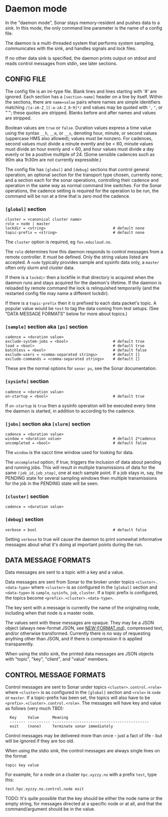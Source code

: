 # Daemon mode

In the "daemon mode", Sonar stays memory-resident and pushes data to a sink.  In this mode, the only
command line parameter is the name of a config file.

The daemon is a multi-threaded system that performs system sampling, communicates with the sink, and
handles signals and lock files.

If no other data sink is specified, the daemon prints output on stdout and reads control messages
from stdin, see later sections.

## CONFIG FILE

The config file is an ini-type file.  Blank lines and lines starting with '#' are ignored.  Each
section has a `[section-name]` header on a line by itself.  Within the sections, there are
`name=value` pairs where names are simple identifiers matching `/[a-zA-Z_][-a-zA-Z_0-9]*/` and values
may be quoted with `'`, `"`, or "`"; these quotes are stripped.  Blanks before and after names and
values are stripped.

Boolean values are `true` or `false`.  Duration values express a time value using the syntax `__h`,
`__m`, or `__s`, denoting hour, minute, or second values (uppercase HMS also allowed); values must
be nonzero. For cadences, second values must divide a minute evently and be < 60, minute values must
divide an hour evenly and < 60, and hour values must divide a day evenly or be a positive multiple
of 24.  (Some sensible cadences such as 90m aka 1h30m are not currently expressible.)

The config file has `[global]` and `[debug]` sections that control general operation; an optional
section for the transport type chosen, currently none; and a section each for the sonar operations,
controlling their cadence and operation in the same way as normal command line switches.  For the
Sonar operations, the cadence setting is required for the operation to be run, the command will be
run at a time that is zero mod the cadence.

### `[global]` section

```
cluster = <canonical cluster name>
role = node | master
lockdir = <string>                              # default none
topic-prefix = <string>                         # default none
```

The `cluster` option is required, eg `fox.educloud.no`.

The `role` determines how this daemon responds to control messages from a remote controller.  It
must be defined.  Only the string values listed are accepted.  A `node` typically provides sample
and sysinfo data only, a `master` often only slurm and cluster data.

If there is a `lockdir` then a lockfile in that directory is acquired when the daemon runs and stays
acquired for the daemon's lifetime.  If the daemon is reloaded by remote command the lock is
relinquished temporarily (and the restarted config file may name a different lockdir).

If there is a `topic-prefix` then it is prefixed to each data packet's topic.  A popular value would
be `test` to tag the data coming from test setups.  (See "DATA MESSAGE FORMATS" below for more about
topics.)

### `[sample]` section aka `[ps]` section

```
cadence = <duration value>
exclude-system-jobs = <bool>                    # default true
load = <bool>                                   # default true
batchless = <bool>                              # default false
exclude-users = <comma-separated strings>       # default []
exclude-commands = <comma-separated strings>    # default []
```

These are the normal options for `sonar ps`, see the Sonar documentation.

### `[sysinfo]` section

```
cadence = <duration value>
on-startup = <bool>                             # default true
```

If `on-startup` is `true` then a sysinfo operation will be executed every time the daemon is
started, in addition to according to the cadence.

### `[jobs]` section aka `[slurm]` section

```
cadence = <duration value>
window = <duration value>                       # default 2*cadence
uncompleted = <bool>                            # default false
```

The `window` is the sacct time window used for looking for data.

The `uncompleted` option, if true, triggers the inclusion of data about pending and running jobs.
This will result in multiple transmissions of data for the same `(job_id,job_step)`, one at each
sample point.  If a job stays in, say, the PENDING state for several sampling windows then multiple
transmissions for the job in the PENDING state will be seen.

### `[cluster]` section

```
cadence = <duration value>
```

### `[debug]` section

```
verbose = bool                                  # default false
```

Setting `verbose` to true will cause the daemon to print somewhat informative messages about what
it's doing at important points during the run.

## DATA MESSAGE FORMATS

Data messages are sent to a topic with a key and a value.

Data messages are sent from Sonar to the broker under topics `<cluster>.<data-type>` where
`<cluster>` is as configured in the `[global]` section and `<data-type>` is `sample`, `sysinfo`,
`job`, `cluster`.  If a topic prefix is configured, the topics become
`<prefix>.<cluster>.<data-type>`.

The key sent with a message is currently the name of the originating node, including when that node
is a master node.

The values sent with these messages are opaque.  They may be a JSON object (always new-format JSON,
see [NEW-FORMAT.md](NEW-FORMAT.md)), compressed text, and/or otherwise transformed.  Currently there
is no way of requesting anything other than JSON, and if there is compression it is applied
transparently.

When using the stdio sink, the printed data messages are JSON objects with "topic", "key",
"client", and "value" members.

## CONTROL MESSAGE FORMATS

Control messages are sent to Sonar under topics `<cluster>.control.<role>` where `<cluster>` is as
configured in the `[global]` section and `<role>` is `node` or `master`.  If a topic-prefix has been set,
the topics will also have to be `<prefix>.<cluster>.control.<role>`.  The messages will have key and
value as follows (very much TBD):

```
  Key     Value      Meaning
  ------- ---------- -------------------------------------------
  exit    (none)     Terminate sonar immediately
```

Control messages may be delivered more than once - just a fact of life - but will be ignored if they
are too old.

When using the stdio sink, the control messages are always single lines on the format
```
topic key value
```
For example, for a node on a cluster `hpc.xyzzy.no` with a prefix `test`, type this:
```
test.hpc.xyzzy.no.control.node exit
```

TODO: It's quite possible that the key should be either the node name or the empty string, for
messages directed at a specific node or at all, and that the command/argument should be in the
value.
